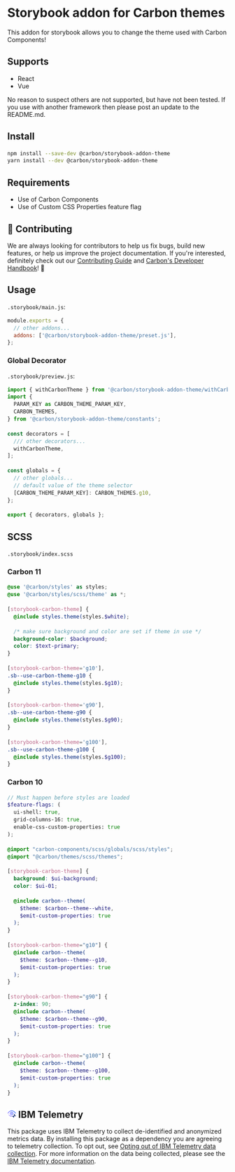 # Storybook addon for Carbon themes

This addon for storybook allows you to change the theme used with Carbon
Components!

## Supports

- React
- Vue

No reason to suspect others are not supported, but have not been tested. If you
use with another framework then please post an update to the README.md.

## Install

```sh
npm install --save-dev @carbon/storybook-addon-theme
yarn install --dev @carbon/storybook-addon-theme
```

## Requirements

- Use of Carbon Components
- Use of Custom CSS Properties feature flag

## 🙌 Contributing

We are always looking for contributors to help us fix bugs, build new features,
or help us improve the project documentation. If you're interested, definitely
check out our
[Contributing Guide](https://github.com/carbon-design-system/ibm-products/blob/master/.github/CONTRIBUTING.md)
and
[Carbon's Developer Handbook](https://github.com/carbon-design-system/carbon/blob/master/docs/developer-handbook.md)!
👀

## Usage

`.storybook/main.js`:

```js
module.exports = {
  // other addons...
  addons: ['@carbon/storybook-addon-theme/preset.js'],
};
```

### Global Decorator

`.storybook/preview.js`:

```js
import { withCarbonTheme } from '@carbon/storybook-addon-theme/withCarbonTheme';
import {
  PARAM_KEY as CARBON_THEME_PARAM_KEY,
  CARBON_THEMES,
} from '@carbon/storybook-addon-theme/constants';

const decorators = [
  /// other decorators...
  withCarbonTheme,
];

const globals = {
  // other globals...
  // default value of the theme selector
  [CARBON_THEME_PARAM_KEY]: CARBON_THEMES.g10,
};

export { decorators, globals };
```

## SCSS

`.storybook/index.scss`

### Carbon 11

```scss
@use '@carbon/styles' as styles;
@use '@carbon/styles/scss/theme' as *;

[storybook-carbon-theme] {
  @include styles.theme(styles.$white);

  /* make sure background and color are set if theme in use */
  background-color: $background;
  color: $text-primary;
}

[storybook-carbon-theme='g10'],
.sb--use-carbon-theme-g10 {
  @include styles.theme(styles.$g10);
}

[storybook-carbon-theme='g90'],
.sb--use-carbon-theme-g90 {
  @include styles.theme(styles.$g90);
}

[storybook-carbon-theme='g100'],
.sb--use-carbon-theme-g100 {
  @include styles.theme(styles.$g100);
}
```

### Carbon 10

```SCSS
// Must happen before styles are loaded
$feature-flags: (
  ui-shell: true,
  grid-columns-16: true,
  enable-css-custom-properties: true
);

@import "carbon-components/scss/globals/scss/styles";
@import "@carbon/themes/scss/themes";

[storybook-carbon-theme] {
  background: $ui-background;
  color: $ui-01;

  @include carbon--theme(
    $theme: $carbon--theme--white,
    $emit-custom-properties: true
  );
}

[storybook-carbon-theme="g10"] {
  @include carbon--theme(
    $theme: $carbon--theme--g10,
    $emit-custom-properties: true
  );
}

[storybook-carbon-theme="g90"] {
  z-index: 90;
  @include carbon--theme(
    $theme: $carbon--theme--g90,
    $emit-custom-properties: true
  );
}

[storybook-carbon-theme="g100"] {
  @include carbon--theme(
    $theme: $carbon--theme--g100,
    $emit-custom-properties: true
  );
}
```

## <picture><source height="20" width="20" media="(prefers-color-scheme: dark)" srcset="https://raw.githubusercontent.com/ibm-telemetry/telemetry-js/main/docs/images/ibm-telemetry-dark.svg"><source height="20" width="20" media="(prefers-color-scheme: light)" srcset="https://raw.githubusercontent.com/ibm-telemetry/telemetry-js/main/docs/images/ibm-telemetry-light.svg"><img height="20" width="20" alt="IBM Telemetry" src="https://raw.githubusercontent.com/ibm-telemetry/telemetry-js/main/docs/images/ibm-telemetry-light.svg"></picture> IBM Telemetry

This package uses IBM Telemetry to collect de-identified and anonymized metrics
data. By installing this package as a dependency you are agreeing to telemetry
collection. To opt out, see
[Opting out of IBM Telemetry data collection](https://github.com/ibm-telemetry/telemetry-js/tree/main#opting-out-of-ibm-telemetry-data-collection).
For more information on the data being collected, please see the
[IBM Telemetry documentation](https://github.com/ibm-telemetry/telemetry-js/tree/main#ibm-telemetry-collection-basics).
